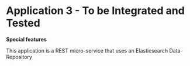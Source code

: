 Application 3 - To be Integrated and Tested
===========================================

**Special features**

This application is a REST micro-service that uses an Elasticsearch Data-Repository
 